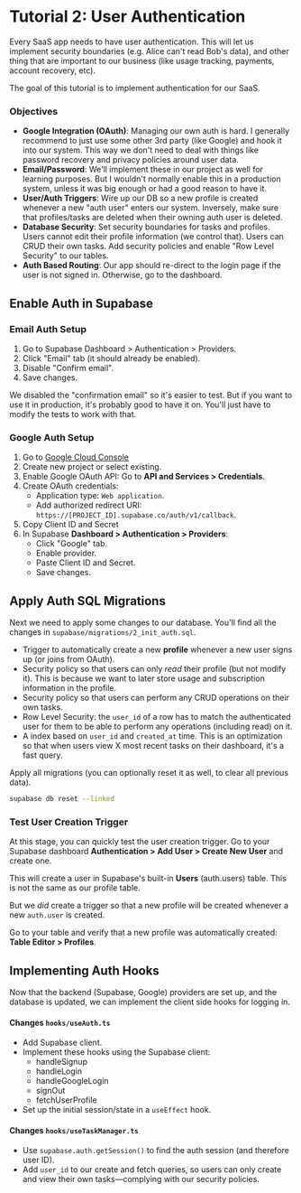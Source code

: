 # Tutorial 2: User Authentication

Every SaaS app needs to have user authentication. This will let us implement security boundaries (e.g. Alice can't read Bob's data), and other thing that are important to our business (like usage tracking, payments, account recovery, etc).

The goal of this tutorial is to implement authentication for our SaaS.

### Objectives

- **Google Integration (OAuth)**: Managing our own auth is hard. I generally recommend to just use some other 3rd party (like Google) and hook it into our system. This way we don't need to deal with things like password recovery and privacy policies around user data.
- **Email/Password**: We'll implement these in our project as well for learning purposes. But I wouldn't normally enable this in a production system, unless it was big enough or had a good reason to have it.
- **User/Auth Triggers**: Wire up our DB so a new profile is created whenever a new "auth user" enters our system. Inversely, make sure that profiles/tasks are deleted when their owning auth user is deleted.
- **Database Security**: Set security boundaries for tasks and profiles. Users cannot edit their profile information (we control that). Users can CRUD their own tasks. Add security policies and enable "Row Level Security" to our tables.
- **Auth Based Routing**: Our app should re-direct to the login page if the user is not signed in. Otherwise, go to the dashboard.

## Enable Auth in Supabase

### Email Auth Setup

1. Go to Supabase Dashboard > Authentication > Providers.
2. Click "Email" tab (it should already be enabled).
3. Disable "Confirm email".
4. Save changes.

We disabled the "confirmation email" so it's easier to test. But if you want to use it in production, it's probably good to have it on. You'll just have to modify the tests to work with that.

### Google Auth Setup

1. Go to [Google Cloud Console](https://console.cloud.google.com)
2. Create new project or select existing.
3. Enable Google OAuth API: Go to **API and Services > Credentials**.
4. Create OAuth credentials:
   - Application type: `Web application`.
   - Add authorized redirect URI: `https://[PROJECT_ID].supabase.co/auth/v1/callback`.
5. Copy Client ID and Secret
6. In Supabase **Dashboard > Authentication > Providers**:
   - Click "Google" tab.
   - Enable provider.
   - Paste Client ID and Secret.
   - Save changes.

## Apply Auth SQL Migrations

Next we need to apply some changes to our database. You'll find all the changes in `supabase/migrations/2_init_auth.sql`.

- Trigger to automatically create a new **profile** whenever a new user signs up (or joins from OAuth).
- Security policy so that users can only _read_ their profile (but not modify it). This is because we want to later store usage and subscription information in the profile.
- Security policy so that users can perform any CRUD operations on their own tasks.
- Row Level Security: the `user_id` of a row has to match the authenticated user for them to be able to perform any operations (including read) on it.
- A index based on `user_id` and `created_at` time. This is an optimization so that when users view X most recent tasks on their dashboard, it's a fast query.

Apply all migrations (you can optionally reset it as well, to clear all previous data).

```sh
supabase db reset --linked
```

### Test User Creation Trigger

At this stage, you can quickly test the user creation trigger. Go to your Supabase dashboard **Authentication > Add User > Create New User** and create one.

This will create a user in Supabase's built-in **Users** (auth.users) table. This is not the same as our profile table.

But we _did_ create a trigger so that a new profile will be created whenever a new `auth.user` is created.

Go to your table and verify that a new profile was automatically created: **Table Editor > Profiles**.

## Implementing Auth Hooks

Now that the backend (Supabase, Google) providers are set up, and the database is updated, we can implement the client side hooks for logging in.

#### Changes `hooks/useAuth.ts`

- Add Supabase client.
- Implement these hooks using the Supabase client:
  - handleSignup
  - handleLogin
  - handleGoogleLogin
  - signOut
  - fetchUserProfile
- Set up the initial session/state in a `useEffect` hook.

#### Changes `hooks/useTaskManager.ts`

- Use `supabase.auth.getSession()` to find the auth session (and therefore user ID).
- Add `user_id` to our create and fetch queries, so users can only create and view their own tasks—complying with our security policies.
